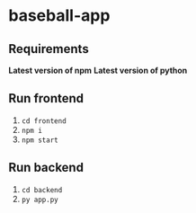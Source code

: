 # baseball-app

## Requirements
__Latest version of npm__
__Latest version of python__

## Run frontend
1. `cd frontend`
2. `npm i`
3. `npm start`

## Run backend
1. `cd backend`
2. `py app.py`